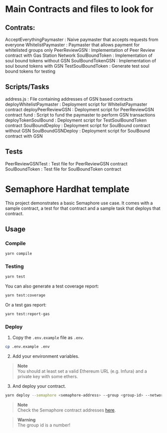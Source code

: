 # Main Contracts and files to look for
## Contrats:
AcceptEverythingPaymaster : Naive paymaster that accepts requests from everyone
WhitelistPaymaster : Paymaster that allows payment for whitelisted groups only
PeerReviewGSN : Implementation of Peer Review contract with Gas Station Network
SoulBoundToken : Implementation of soul bound tokens without GSN
SoulBoundTokenGSN : Implementation of soul bound tokens with GSN
TestSoulBoundToken : Generate test soul bound tokens for testing

## Scripts/Tasks
address.js : File containing addresses of GSN based contracts
deployWhitelistPaymaster : Deployment script for WhitelistPaymaster contract
deployPeerReviewGSN : Deployment script for PeerReviewGSN contract
fund : Script to fund the paymaster to perform GSN transactions
deployTokenSoulBound : Deployment script for TestSoulBoundToken contract
SoulBoundDeploy : Deployment script for SoulBound contract without GSN
SoulBoundGSNDeploy : Deployment script for SoulBound contract with GSN


## Tests
PeerReviewGSNTest : Test file for PeerReviewGSN contract
SoulBoundToken : Test file for SoulBoundToken contract

# Semaphore Hardhat template

This project demonstrates a basic Semaphore use case. It comes with a sample contract, a test for that contract and a sample task that deploys that contract.

## Usage

### Compile

```bash
yarn compile
```

### Testing

```bash
yarn test
```

You can also generate a test coverage report:

```bash
yarn test:coverage
```

Or a test gas report:

```bash
yarn test:report-gas
```

### Deploy

1. Copy the `.env.example` file as `.env`.

```bash
cp .env.example .env
```

2. Add your environment variables.

> **Note**  
> You should at least set a valid Ethereum URL (e.g. Infura) and a private key with some ethers.

3. And deploy your contract.

```bash
yarn deploy --semaphore <semaphore-address> --group <group-id> --network goerli
```

> **Note**  
> Check the Semaphore contract addresses [here](https://semaphore.appliedzkp.org/docs/deployed-contracts#semaphore).

> **Warning**  
> The group id is a number!
